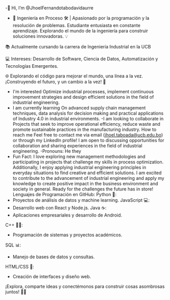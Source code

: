 -👋 Hi, I’m @JhoelFernandotabodavidaurre
- 🚀 Ingeniería en Proceso 🛠️ | Apasionado por la programación y la resolución de problemas. Estudiante entusiasta en constante aprendizaje. Explorando el mundo de la ingeniería para construir soluciones innovadoras. 💡

📚 Actualmente cursando la carrera de Ingeniería Industrial en la UCB

💻 Intereses: Desarrollo de Software, Ciencia de Datos, Automatización y Tecnologías Emergentes.

🌐 Explorando el código para mejorar el mundo, una línea a la vez. ¡Construyendo el futuro, y un cambio a la vez! 🌟

- I'm interested
Optimize industrial processes, implement continuous improvement strategies and design efficient solutions in the field of industrial engineering.
- I am currently learning
On advanced supply chain management techniques, data analysis for decision making and practical applications of Industry 4.0 in industrial environments.
-I am looking to collaborate in
Projects that seek to improve operational efficiency, reduce waste and promote sustainable practices in the manufacturing industry.
How to reach me Feel free to contact me via email (jhoel.taboada@ucb.edu.bo) or through my LinkedIn profile!  I am open to discussing opportunities for collaboration and sharing experiences in the field of industrial engineering.
-Pronouns: He they
- Fun Fact:
I love exploring new management methodologies and participating in projects that challenge my skills in process optimization.  Additionally, I enjoy applying industrial engineering principles in everyday situations to find creative and efficient solutions.
I am excited to contribute to the advancement of industrial engineering and apply my knowledge to create positive impact in the business environment and society in general.  Ready for the challenges the future has in store!
Lenguajes de Programación en GitHub:
Python 🐍:
- Proyectos de análisis de datos y machine learning.
JavaScript 💻:
- Desarrollo web con React y Node.js.
Java ☕:
- Aplicaciones empresariales y desarrollo de Android.

C++ 🧑‍💻:
 - Programación de sistemas y proyectos académicos.

SQL 📊:
 - Manejo de bases de datos y consultas.

HTML/CSS 🎨:
 - Creación de interfaces y diseño web.

¡Explora, comparte ideas y conectémonos para construir cosas asombrosas juntos! 👨‍💻
